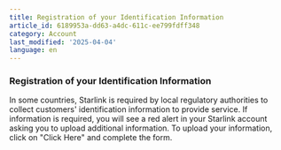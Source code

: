 ```yaml
---
title: Registration of your Identification Information
article_id: 6189953a-dd63-a4dc-611c-ee799fdff348
category: Account
last_modified: '2025-04-04'
language: en
---
```


### Registration of your Identification Information
In some countries, Starlink is required by local regulatory authorities to collect customers' identification information to provide service. 
If information is required, you will see a red alert in your Starlink account asking you to upload additional information. 
To upload your information, click on "Click Here" and complete the form.